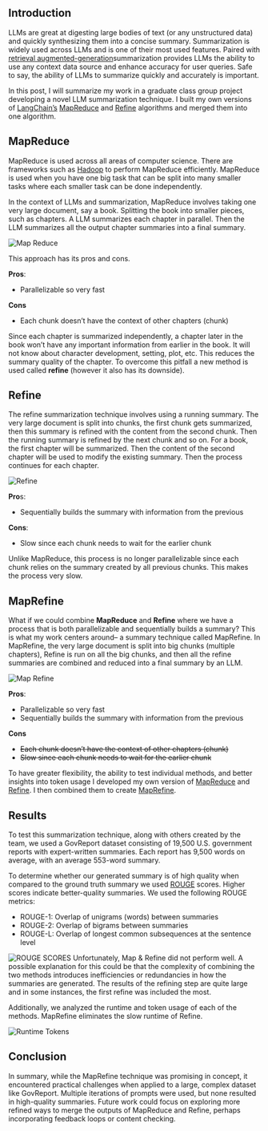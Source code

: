 ## Introduction
LLMs are great at digesting large bodies of text (or any unstructured data) and quickly synthesizing them into a concise summary. Summarization is widely used across LLMs and is one of their most used features. Paired with [retrieval augmented-generation](https://blogs.nvidia.com/blog/what-is-retrieval-augmented-generation/)summarization provides LLMs the ability to use any context data source and enhance accuracy for user queries. Safe to say, the ability of LLMs to summarize quickly and accurately is important.

In this post, I will summarize my work in a graduate class group project developing a novel LLM summarization technique. I built my own versions of [LangChain’s](https://www.langchain.com/) [MapReduce](https://api.python.langchain.com/en/latest/chains/langchain.chains.combine_documents.map_reduce.MapReduceDocumentsChain.html) and [Refine](https://api.python.langchain.com/en/latest/chains/langchain.chains.combine_documents.refine.RefineDocumentsChain.html#langchain.chains.combine_documents.refine.RefineDocumentsChain) algorithms and merged them into one algorithm.

## MapReduce
MapReduce is used across all areas of computer science. There are frameworks such as [Hadoop](https://hadoop.apache.org/) to perform MapReduce efficiently. MapReduce is used when you have one big task that can be split into many smaller tasks where each smaller task can be done independently.

In the context of LLMs and summarization, MapReduce involves taking one very large document, say a book. Splitting the book into smaller pieces, such as chapters. A LLM summarizes each chapter in parallel. Then the LLM summarizes all the output chapter summaries into a final summary.

![Map Reduce](/projects/llm-summary/map-reduce.jpg)

This approach has its pros and cons.

**Pros**:
- Parallelizable so very fast

**Cons**
- Each chunk doesn’t have the context of other chapters (chunk)

Since each chapter is summarized independently, a chapter later in the book won’t have any important information from earlier in the book. It will not know about character development, setting, plot, etc. This reduces the summary quality of the chapter. To overcome this pitfall a new method is used called **refine** (however it also has its downside).

## Refine
The refine summarization technique involves using a running summary. The very large document is split into chunks, the first chunk gets summarized, then this summary is refined with the content from the second chunk. Then the running summary is refined by the next chunk and so on. For a book, the first chapter will be summarized. Then the content of the second chapter will be used to modify the existing summary. Then the process continues for each chapter.

![Refine](/projects/llm-summary/refine.jpg)

**Pro**s:
- Sequentially builds the summary with information from the previous

**Cons**: 
- Slow since each chunk needs to wait for the earlier chunk

Unlike MapReduce, this process is no longer parallelizable since each chunk relies on the summary created by all previous chunks. This makes the process very slow.

## MapRefine
What if we could combine **MapReduce** and **Refine** where we have a process that is both parallelizable and sequentially builds a summary? This is what my work centers around– a summary technique called MapRefine. In MapRefine, the very large document is split into big chunks (multiple chapters), Refine is run on all the big chunks, and then all the refine summaries are combined and reduced into a final summary by an LLM.

![Map Refine](/projects/llm-summary/map-refine.jpg)

**Pros**:
- Parallelizable so very fast
- Sequentially builds the summary with information from the previous

**Cons**
- ~~Each chunk doesn’t have the context of other chapters (chunk)~~
- ~~Slow since each chunk needs to wait for the earlier chunk~~

To have greater flexibility, the ability to test individual methods, and better insights into token usage I developed my own version of [MapReduce](https://github.com/aahn33/llm-summary/blob/main/map_and_refine/map_reduce.py) and [Refine](https://github.com/aahn33/llm-summary/blob/main/map_and_refine/refine.py). I then combined them to create [MapRefine](https://github.com/aahn33/llm-summary/blob/main/map_and_refine/map_refine.py).

## Results
To test this summarization technique, along with others created by the team, we used a GovReport dataset consisting of 19,500 U.S. government reports with expert-written summaries. Each report has 9,500 words on average, with an average 553-word summary.

To determine whether our generated summary is of high quality when compared to the ground truth summary we used [ROUGE](https://en.wikipedia.org/wiki/ROUGE_(metric)) scores. Higher scores indicate better-quality summaries. We used the following ROUGE metrics:

- ROUGE-1: Overlap of unigrams (words) between summaries
- ROUGE-2: Overlap of bigrams between summaries
- ROUGE-L: Overlap of longest common subsequences at the sentence level

![ROUGE SCORES](/projects/llm-summary/rouge-scores.jpg)
Unfortunately, Map & Refine did not perform well. A possible explanation for this could be that the complexity of combining the two methods introduces inefficiencies or redundancies in how the summaries are generated. The results of the refining step are quite large and in some instances, the first refine was included the most.

Additionally, we analyzed the runtime and token usage of each of the methods. MapRefine eliminates the slow runtime of Refine.

![Runtime Tokens](/projects/llm-summary/runtime-tokens.jpg)
## Conclusion
In summary, while the MapRefine technique was promising in concept, it encountered practical challenges when applied to a large, complex dataset like GovReport. Multiple iterations of prompts were used, but none resulted in high-quality summaries. Future work could focus on exploring more refined ways to merge the outputs of MapReduce and Refine, perhaps incorporating feedback loops or content checking.